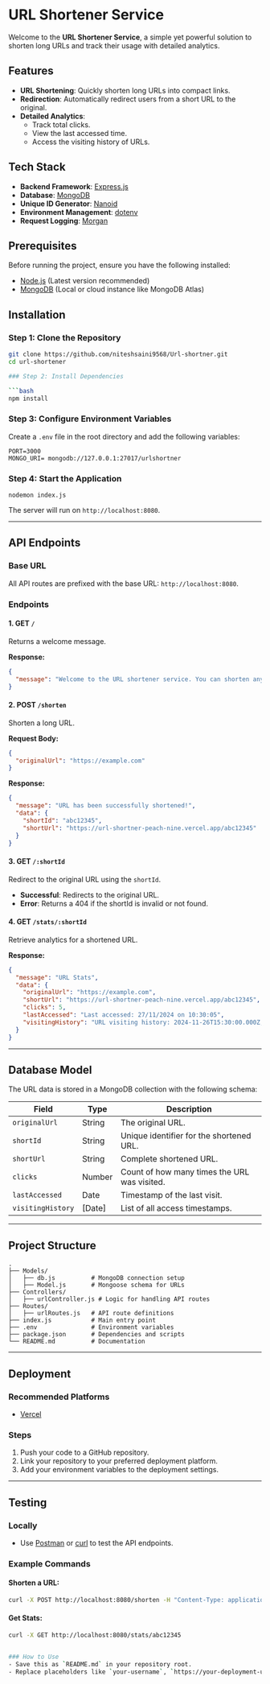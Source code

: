 # URL Shortener Service

Welcome to the **URL Shortener Service**, a simple yet powerful solution to shorten long URLs and track their usage with detailed analytics.

## Features

- **URL Shortening**: Quickly shorten long URLs into compact links.
- **Redirection**: Automatically redirect users from a short URL to the original.
- **Detailed Analytics**: 
  - Track total clicks.
  - View the last accessed time.
  - Access the visiting history of URLs.

## Tech Stack

- **Backend Framework**: [Express.js](https://expressjs.com/)
- **Database**: [MongoDB](https://www.mongodb.com/)
- **Unique ID Generator**: [Nanoid](https://github.com/ai/nanoid)
- **Environment Management**: [dotenv](https://github.com/motdotla/dotenv)
- **Request Logging**: [Morgan](https://www.npmjs.com/package/morgan)

## Prerequisites

Before running the project, ensure you have the following installed:

- [Node.js](https://nodejs.org/) (Latest version recommended)
- [MongoDB](https://www.mongodb.com/) (Local or cloud instance like MongoDB Atlas)

## Installation

### Step 1: Clone the Repository

```bash
git clone https://github.com/niteshsaini9568/Url-shortner.git
cd url-shortener

### Step 2: Install Dependencies

```bash
npm install
```

### Step 3: Configure Environment Variables

Create a `.env` file in the root directory and add the following variables:

```env
PORT=3000
MONGO_URI= mongodb://127.0.0.1:27017/urlshortner
```

### Step 4: Start the Application

```
nodemon index.js
```

The server will run on `http://localhost:8080`.

---

## API Endpoints

### **Base URL**
All API routes are prefixed with the base URL: `http://localhost:8080`.

### **Endpoints**

#### **1. GET `/`**
Returns a welcome message.

**Response:**
```json
{
  "message": "Welcome to the URL shortener service. You can shorten any URL here."
}
```

#### **2. POST `/shorten`**
Shorten a long URL.

**Request Body:**
```json
{
  "originalUrl": "https://example.com"
}
```

**Response:**
```json
{
  "message": "URL has been successfully shortened!",
  "data": {
    "shortId": "abc12345",
    "shortUrl": "https://url-shortner-peach-nine.vercel.app/abc12345"
  }
}
```

#### **3. GET `/:shortId`**
Redirect to the original URL using the `shortId`.

- **Successful**: Redirects to the original URL.
- **Error**: Returns a 404 if the shortId is invalid or not found.

#### **4. GET `/stats/:shortId`**
Retrieve analytics for a shortened URL.

**Response:**
```json
{
  "message": "URL Stats",
  "data": {
    "originalUrl": "https://example.com",
    "shortUrl": "https://url-shortner-peach-nine.vercel.app/abc12345",
    "clicks": 5,
    "lastAccessed": "Last accessed: 27/11/2024 on 10:30:05",
    "visitingHistory": "URL visiting history: 2024-11-26T15:30:00.000Z, 2024-11-26T16:00:00.000Z"
  }
}
```

---

## Database Model

The URL data is stored in a MongoDB collection with the following schema:

| Field             | Type       | Description                                  |
|--------------------|------------|----------------------------------------------|
| `originalUrl`     | String     | The original URL.                           |
| `shortId`         | String     | Unique identifier for the shortened URL.    |
| `shortUrl`        | String     | Complete shortened URL.                     |
| `clicks`          | Number     | Count of how many times the URL was visited.|
| `lastAccessed`    | Date       | Timestamp of the last visit.                |
| `visitingHistory` | [Date]     | List of all access timestamps.              |

---

## Project Structure

```plaintext
.
├── Models/
│   ├── db.js          # MongoDB connection setup
│   ├── Model.js       # Mongoose schema for URLs
├── Controllers/
│   ├── urlController.js # Logic for handling API routes
├── Routes/
│   ├── urlRoutes.js   # API route definitions
├── index.js           # Main entry point
├── .env               # Environment variables
├── package.json       # Dependencies and scripts
└── README.md          # Documentation
```

---

## Deployment

### Recommended Platforms
- [Vercel](https://vercel.com/)


### Steps
1. Push your code to a GitHub repository.
2. Link your repository to your preferred deployment platform.
3. Add your environment variables to the deployment settings.

---

## Testing

### Locally
- Use [Postman](https://www.postman.com/) or [curl](https://curl.se/) to test the API endpoints.

### Example Commands

#### Shorten a URL:
```bash
curl -X POST http://localhost:8080/shorten -H "Content-Type: application/json" -d '{"originalUrl":"https://example.com"}'
```

#### Get Stats:
```bash
curl -X GET http://localhost:8080/stats/abc12345


### How to Use
- Save this as `README.md` in your repository root.
- Replace placeholders like `your-username`, `https://your-deployment-url.com`, and `your-mongodb-uri` with actual values.
